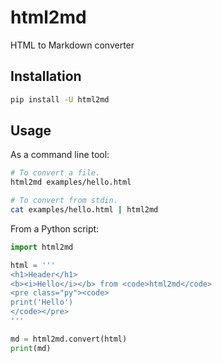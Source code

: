 # html2md

HTML to Markdown converter

## Installation

```sh
pip install -U html2md
```

## Usage

As a command line tool:

```sh
# To convert a file.
html2md examples/hello.html

# To convert from stdin.
cat examples/hello.html | html2md
```

From a Python script:

```py
import html2md

html = '''
<h1>Header</h1>
<b><i>Hello</i></b> from <code>html2md</code>
<pre class="py"><code>
print('Hello')
</code></pre>
'''

md = html2md.convert(html)
print(md)
```
